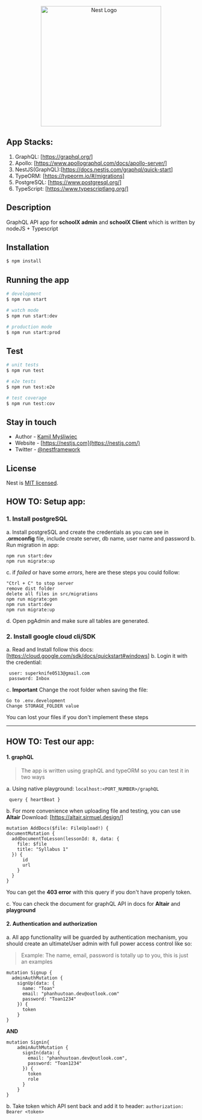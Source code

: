 <p align="center">
  <a href="http://nestjs.com/" target="blank"><img src="https://nestjs.com/img/logo_text.svg" width="320" alt="Nest Logo" /></a>
</p>

[circleci-image]: https://img.shields.io/circleci/build/github/nestjs/nest/master?token=abc123def456
[circleci-url]: https://circleci.com/gh/nestjs/nest

## App Stacks:

1. GraphQL: [https://graphql.org/]
2. Apollo: [https://www.apollographql.com/docs/apollo-server/]
3. NestJS(GraphQL):[https://docs.nestjs.com/graphql/quick-start]
4. TypeORM: [https://typeorm.io/#/migrations]
5. PostgreSQL: [https://www.postgresql.org/]
6. TypeScript: [https://www.typescriptlang.org/]

## Description

GraphQL API app for **schoolX admin** and **schoolX Client** which is written by nodeJS + Typescript

## Installation

```bash
$ npm install
```

## Running the app

```bash
# development
$ npm run start

# watch mode
$ npm run start:dev

# production mode
$ npm run start:prod
```

## Test

```bash
# unit tests
$ npm run test

# e2e tests
$ npm run test:e2e

# test coverage
$ npm run test:cov
```

## Stay in touch

- Author - [Kamil Myśliwiec](https://kamilmysliwiec.com)
- Website - [https://nestjs.com](https://nestjs.com/)
- Twitter - [@nestframework](https://twitter.com/nestframework)

## License

Nest is [MIT licensed](LICENSE).

## HOW TO: Setup app:

### 1. Install postgreSQL

a. Install postgreSQL and create the credentials as you can see in **.ormconfig** file, include create server, db name, user name and password
b. Run migration in app:

```
npm run start:dev
npm run migrate:up
```

c. if _failed_ or have some _errors_, here are these steps you could follow:

```
"Ctrl + C" to stop server
remove dist folder
delete all files in src/migrations
npm run migrate:gen
npm run start:dev
npm run migrate:up
```

d. Open pgAdmin and make sure all tables are generated.

### 2. Install google cloud cli/SDK

a. Read and Install follow this docs: [https://cloud.google.com/sdk/docs/quickstart#windows]
b. Login it with the credential:

```
 user: superknife0513@gmail.com
 password: Inbox
```

c. **Important** Change the root folder when saving the file:

```
Go to .env.development
Change STORAGE_FOLDER value
```

You can lost your files if you don't implement these steps

---

## HOW TO: Test our app:

#### 1. graphQL

> The app is written using graphQL and typeORM so you can test it in two ways

a. Using native playground: `localhost:<PORT_NUMBER>/graphQL`

```
 query { heartBeat }
```

b. For more convenience when uploading file and testing, you can use **Altair**
Download: [https://altair.sirmuel.design/]

```
mutation AddDocs($file: FileUpload!) {
documentMutation {
  addDocumentToLesson(lessonId: 8, data: {
    file: $file
    title: "Syllabus 1"
  }) {
      id
      url
    }
  }
}
```

You can get the **403 error** with this query if you don't have properly token.

c. You can check the document for graphQL API in docs for **Altair** and **playground**

#### 2. Authentication and authorization

a. All app functionality will be guarded by authentication mechanism, you should create an ultimateUser admin with full power access control like so:

> Example: The name, email, password is totally up to you, this is just an examples

```
mutation Signup {
  adminAuthMutation {
    signUp(data: {
      name: "Toan"
      email: "phanhuutoan.dev@outlook.com"
      password: "Toan1234"
    }) {
      token
    }
}
```

**AND**

```
mutation Signin{
	adminAuthMutation {
      signIn(data: {
        email: "phanhuutoan.dev@outlook.com",
        password: "Toan1234"
      }) {
        token
        role
      }
    }
}
```

b. Take token which API sent back and add it to header:
`authorization: Bearer <token>`

